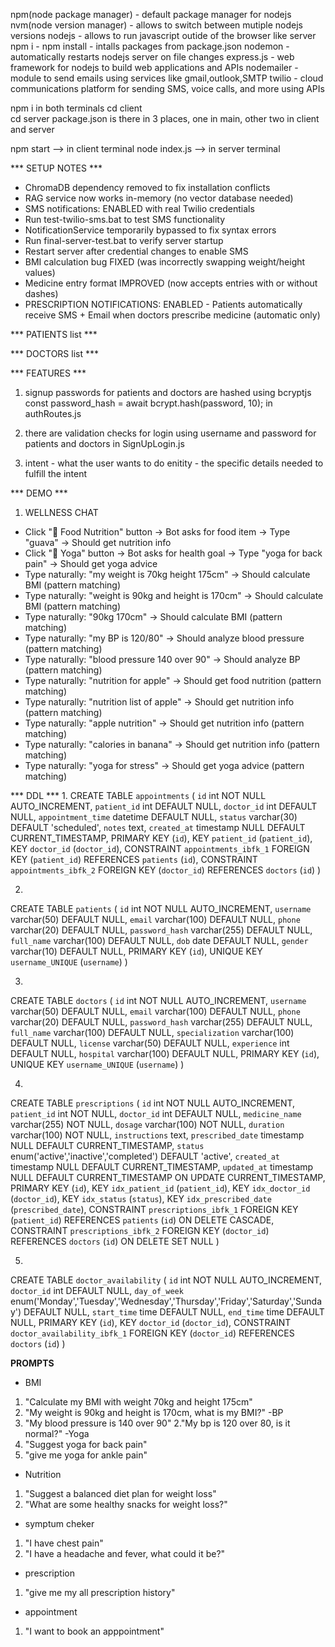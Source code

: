 npm(node package manager) - default package manager for nodejs
nvm(node version manager) - allows to switch between mutiple nodejs versions
nodejs - allows to run javascript outide of the browser like server
npm i - npm install - intalls packages from package.json
nodemon - automatically restarts nodejs server on file changes
express.js - web framework for nodejs to build web applications and APIs
nodemailer - module to send emails using services like gmail,outlook,SMTP
twilio - cloud communications platform for sending SMS, voice calls, and more using APIs

npm i in both terminals
cd client   
cd server 
package.json is there in 3 places, one in main, other two in client and server

npm start --> in client terminal
node index.js --> in server terminal

*** SETUP NOTES ***
- ChromaDB dependency removed to fix installation conflicts
- RAG service now works in-memory (no vector database needed)
- SMS notifications: ENABLED with real Twilio credentials
- Run test-twilio-sms.bat to test SMS functionality
- NotificationService temporarily bypassed to fix syntax errors
- Run final-server-test.bat to verify server startup
- Restart server after credential changes to enable SMS
- BMI calculation bug FIXED (was incorrectly swapping weight/height values)
- Medicine entry format IMPROVED (now accepts entries with or without dashes)
- PRESCRIPTION NOTIFICATIONS: ENABLED - Patients automatically receive SMS + Email when doctors prescribe medicine (automatic only)


*** PATIENTS list ***


*** DOCTORS list ***


*** FEATURES ***

1. signup passwords for patients and doctors are hashed using bcryptjs
const password_hash = await bcrypt.hash(password, 10); in authRoutes.js

2. there are validation checks for login using username and password for patients and doctors in SignUpLogin.js

3. intent - what the user wants to do
   enitity - the specific details needed to fulfill the intent

*** DEMO ***
1. WELLNESS CHAT
- Click "🍎 Food Nutrition" button → Bot asks for food item → Type "guava" → Should get nutrition info
- Click "🧘 Yoga" button → Bot asks for health goal → Type "yoga for back pain" → Should get yoga advice
- Type naturally: "my weight is 70kg height 175cm" → Should calculate BMI (pattern matching)
- Type naturally: "weight is 90kg and height is 170cm" → Should calculate BMI (pattern matching)
- Type naturally: "90kg 170cm" → Should calculate BMI (pattern matching)
- Type naturally: "my BP is 120/80" → Should analyze blood pressure (pattern matching)
- Type naturally: "blood pressure 140 over 90" → Should analyze BP (pattern matching)
- Type naturally: "nutrition for apple" → Should get food nutrition (pattern matching)
- Type naturally: "nutrition list of apple" → Should get nutrition info (pattern matching)
- Type naturally: "apple nutrition" → Should get nutrition info (pattern matching)
- Type naturally: "calories in banana" → Should get nutrition info (pattern matching)
- Type naturally: "yoga for stress" → Should get yoga advice (pattern matching) 

*** DDL ***
1. 
CREATE TABLE `appointments` (
  `id` int NOT NULL AUTO_INCREMENT,
  `patient_id` int DEFAULT NULL,
  `doctor_id` int DEFAULT NULL,
  `appointment_time` datetime DEFAULT NULL,
  `status` varchar(30) DEFAULT 'scheduled',
  `notes` text,
  `created_at` timestamp NULL DEFAULT CURRENT_TIMESTAMP,
  PRIMARY KEY (`id`),
  KEY `patient_id` (`patient_id`),
  KEY `doctor_id` (`doctor_id`),
  CONSTRAINT `appointments_ibfk_1` FOREIGN KEY (`patient_id`) REFERENCES `patients` (`id`),
  CONSTRAINT `appointments_ibfk_2` FOREIGN KEY (`doctor_id`) REFERENCES `doctors` (`id`)
)

2.
CREATE TABLE `patients` ( 
  `id` int NOT NULL AUTO_INCREMENT,
  `username` varchar(50) DEFAULT NULL,
  `email` varchar(100) DEFAULT NULL,
  `phone` varchar(20) DEFAULT NULL,
  `password_hash` varchar(255) DEFAULT NULL,
  `full_name` varchar(100) DEFAULT NULL,
  `dob` date DEFAULT NULL,
  `gender` varchar(10) DEFAULT NULL,
  PRIMARY KEY (`id`),
  UNIQUE KEY `username_UNIQUE` (`username`)
)

3.
CREATE TABLE `doctors` (
 `id` int NOT NULL AUTO_INCREMENT,
  `username` varchar(50) DEFAULT NULL,
  `email` varchar(100) DEFAULT NULL,
  `phone` varchar(20) DEFAULT NULL,
  `password_hash` varchar(255) DEFAULT NULL,
  `full_name` varchar(100) DEFAULT NULL,
  `specialization` varchar(100) DEFAULT NULL,
  `license` varchar(50) DEFAULT NULL,
  `experience` int DEFAULT NULL,
  `hospital` varchar(100) DEFAULT NULL,
  PRIMARY KEY (`id`),
  UNIQUE KEY `username_UNIQUE` (`username`)
)

4.
CREATE TABLE `prescriptions` (
  `id` int NOT NULL AUTO_INCREMENT,
  `patient_id` int NOT NULL,
  `doctor_id` int DEFAULT NULL,
  `medicine_name` varchar(255) NOT NULL,
  `dosage` varchar(100) NOT NULL,
  `duration` varchar(100) NOT NULL,
  `instructions` text,
  `prescribed_date` timestamp NULL DEFAULT CURRENT_TIMESTAMP,
  `status` enum('active','inactive','completed') DEFAULT 'active',
  `created_at` timestamp NULL DEFAULT CURRENT_TIMESTAMP,
  `updated_at` timestamp NULL DEFAULT CURRENT_TIMESTAMP ON UPDATE CURRENT_TIMESTAMP,
  PRIMARY KEY (`id`),
  KEY `idx_patient_id` (`patient_id`),
  KEY `idx_doctor_id` (`doctor_id`),
  KEY `idx_status` (`status`),
  KEY `idx_prescribed_date` (`prescribed_date`),
  CONSTRAINT `prescriptions_ibfk_1` FOREIGN KEY (`patient_id`) REFERENCES `patients` (`id`) ON DELETE CASCADE,
  CONSTRAINT `prescriptions_ibfk_2` FOREIGN KEY (`doctor_id`) REFERENCES `doctors` (`id`) ON DELETE SET NULL
)

5.
CREATE TABLE `doctor_availability` (
  `id` int NOT NULL AUTO_INCREMENT,
  `doctor_id` int DEFAULT NULL,
  `day_of_week` enum('Monday','Tuesday','Wednesday','Thursday','Friday','Saturday','Sunday') DEFAULT NULL,
  `start_time` time DEFAULT NULL,
  `end_time` time DEFAULT NULL,
  PRIMARY KEY (`id`),
  KEY `doctor_id` (`doctor_id`),
  CONSTRAINT `doctor_availability_ibfk_1` FOREIGN KEY (`doctor_id`) REFERENCES `doctors` (`id`)
)


**PROMPTS**
- BMI
1. "Calculate my BMI with weight 70kg and height 175cm"
2. "My weight is 90kg and height is 170cm, what is my BMI?" 
-BP
1. "My blood pressure is 140 over 90"
2."My bp is 120 over 80, is it normal?"
-Yoga
1. "Suggest yoga for back pain"
2. "give me yoga for ankle pain"
- Nutrition
1. "Suggest a balanced diet plan for weight loss"
2. "What are some healthy snacks for weight loss?"
- symptum cheker
1. "I have chest pain"
2. "I have a headache and fever, what could it be?"
- prescription
1. "give me my all prescription history"
- appointment
1. "I want to book an apppointment"
